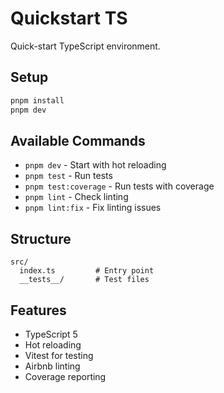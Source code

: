 # Quickstart TS

Quick-start TypeScript environment.

## Setup
```bash
pnpm install
pnpm dev
```

## Available Commands
- `pnpm dev` - Start with hot reloading
- `pnpm test` - Run tests
- `pnpm test:coverage` - Run tests with coverage
- `pnpm lint` - Check linting
- `pnpm lint:fix` - Fix linting issues

## Structure
```
src/
  index.ts         # Entry point
  __tests__/       # Test files
```

## Features
- TypeScript 5
- Hot reloading
- Vitest for testing
- Airbnb linting
- Coverage reporting